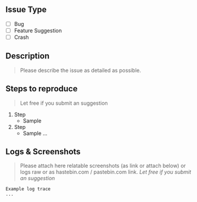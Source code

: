 ## Issue Type
- [ ] Bug
- [ ] Feature Suggestion
- [ ] Crash

## Description
> Please describe the issue as detailed as possible.

## Steps to reproduce
> Let free if you submit an suggestion

1. Step
    - Sample
2. Step
    - Sample
...

## Logs & Screenshots
> Please attach here relatable screenshots (as link or attach below) or logs raw or as hastebin.com / pastebin.com link.
> *Let free if you submit an suggestion*

```
Example log trace
...
```
